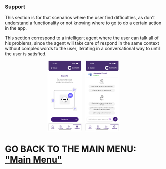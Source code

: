### Support

This section is for that scenarios where the user find difficulties, as don't understand a functionality or not knowing where to go to do a certain action in the app.

This section correspond to a intelligent agent where the user can talk all of his problems, since the agent will take care of respond in the same context without complex words to the user, iterating in a conversational way to until the user is satisfied.

<div style="display: flex; gap: 10px; justify-content: center; align-items: center; flex-wrap: wrap;">
  <img src="../Images/CuentasYA-21.png" alt="Wireframe 1" style="width: 22%; height: auto;">
  <img src="../Images/CuentasYA-22.png" alt="Wireframe 1" style="width: 22%; height: auto;">
</div>

# GO BACK TO THE MAIN MENU: ["Main Menu"](../Explanation-EN/02.Menu.md)
